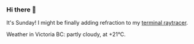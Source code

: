 ### Hi there :wave:

It's Sunday! I might be finally adding refraction to my [terminal raytracer](https://github.com/bewuethr/bash-raytracer).

Weather in Victoria BC: partly cloudy, at +21°C.
